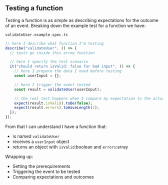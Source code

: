 ## Testing a function

Testing a function is as simple as describing expectations for the outcome of an event.
Breaking down the example test for a function we have:

`validateUser.example.spec.ts`

```js
// here I describe what function I'm testing
describe("validateUser", () => {
  // tests go inside this arrow function

  // here I specify the test scenario
  it("should return isValid: false for bad input", () => {
    // here I prepare the data I need before testing
    const userInput = {};

    // here I trigger the event tested
    const result = validateUser(userInput);

    // the real test happens when I compare my expectation to the actual outcome.
    expect(result.isValid).toBe(false);
    expect(result.errors).toHaveLength(1);
  });
});
```

From that I can understand I have a function that:

- is named `validateUser`
- receives a `userInput` object
- returns an object with `isValid`:boolean and `errors`:array

Wrapping up:

- Setting the prerequirements
- Triggering the event to be tested
- Comparing expectations and outcomes
